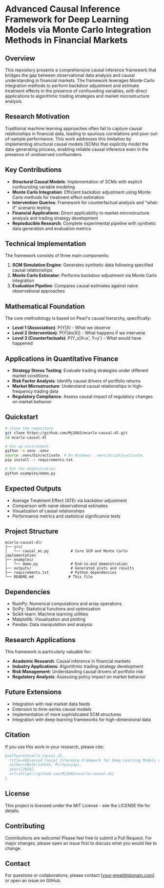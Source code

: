 # Advanced Causal Inference Framework for Deep Learning Models via Monte Carlo Integration Methods in Financial Markets

## Overview

This repository presents a comprehensive causal inference framework that bridges the gap between observational data analysis and causal understanding in financial markets. The framework leverages Monte Carlo integration methods to perform backdoor adjustment and estimate treatment effects in the presence of confounding variables, with direct applications to algorithmic trading strategies and market microstructure analysis.

## Research Motivation

Traditional machine learning approaches often fail to capture causal relationships in financial data, leading to spurious correlations and poor out-of-sample performance. This work addresses this limitation by implementing structural causal models (SCMs) that explicitly model the data-generating process, enabling reliable causal inference even in the presence of unobserved confounders.

## Key Contributions

- **Structural Causal Models**: Implementation of SCMs with explicit confounding variable modeling
- **Monte Carlo Integration**: Efficient backdoor adjustment using Monte Carlo methods for treatment effect estimation
- **Intervention Queries**: Framework for counterfactual analysis and "what-if" scenario testing
- **Financial Applications**: Direct applicability to market microstructure analysis and trading strategy development
- **Reproducible Research**: Complete experimental pipeline with synthetic data generation and evaluation metrics

## Technical Implementation

The framework consists of three main components:

1. **SCM Simulation Engine**: Generates synthetic data following specified causal relationships
2. **Monte Carlo Estimator**: Performs backdoor adjustment via Monte Carlo integration
3. **Evaluation Pipeline**: Compares causal estimates against naive observational approaches

## Mathematical Foundation

The core methodology is based on Pearl's causal hierarchy, specifically:
- **Level 1 (Association)**: P(Y|X) - What we observe
- **Level 2 (Intervention)**: P(Y|do(X)) - What happens if we intervene
- **Level 3 (Counterfactuals)**: P(Y_x|X=x', Y=y') - What would have happened

## Applications in Quantitative Finance

- **Strategy Stress Testing**: Evaluate trading strategies under different market conditions
- **Risk Factor Analysis**: Identify causal drivers of portfolio returns
- **Market Microstructure**: Understand causal relationships in high-frequency trading data
- **Regulatory Compliance**: Assess causal impact of regulatory changes on market behavior

## Quickstart

```bash
# Clone the repository
git clone https://github.com/Mj2603/mcarlo-causal-dl.git
cd mcarlo-causal-dl

# Set up environment
python -m venv .venv
source .venv/bin/activate  # On Windows: .venv\Scripts\activate
pip install -r requirements.txt

# Run the demonstration
python examples/demo.py
```

## Expected Outputs

- Average Treatment Effect (ATE) via backdoor adjustment
- Comparison with naive observational estimates
- Visualization of causal relationships
- Performance metrics and statistical significance tests

## Project Structure

```
mcarlo-causal-dl/
├── src/
│   └── causal_mc.py          # Core SCM and Monte Carlo implementation
├── examples/
│   └── demo.py               # End-to-end demonstration
├── outputs/                  # Generated plots and results
├── requirements.txt          # Python dependencies
└── README.md                # This file
```

## Dependencies

- NumPy: Numerical computations and array operations
- SciPy: Statistical functions and optimization
- Scikit-learn: Machine learning utilities
- Matplotlib: Visualization and plotting
- Pandas: Data manipulation and analysis

## Research Applications

This framework is particularly valuable for:
- **Academic Research**: Causal inference in financial markets
- **Industry Applications**: Algorithmic trading strategy development
- **Risk Management**: Understanding causal drivers of portfolio risk
- **Regulatory Analysis**: Assessing policy impact on market behavior

## Future Extensions

- Integration with real market data feeds
- Extension to time-series causal models
- Implementation of more sophisticated SCM structures
- Integration with deep learning frameworks for high-dimensional data

## Citation

If you use this work in your research, please cite:

```bibtex
@software{mcarlo_causal_dl,
  title={Advanced Causal Inference Framework for Deep Learning Models via Monte Carlo Integration Methods in Financial Markets},
  author={Balkrishnan, Mrityunjay},
  year={2024},
  url={https://github.com/Mj2603/mcarlo-causal-dl}
}
```

## License

This project is licensed under the MIT License - see the LICENSE file for details.

## Contributing

Contributions are welcome! Please feel free to submit a Pull Request. For major changes, please open an issue first to discuss what you would like to change.

## Contact

For questions or collaborations, please contact [your-email@domain.com] or open an issue on GitHub.

